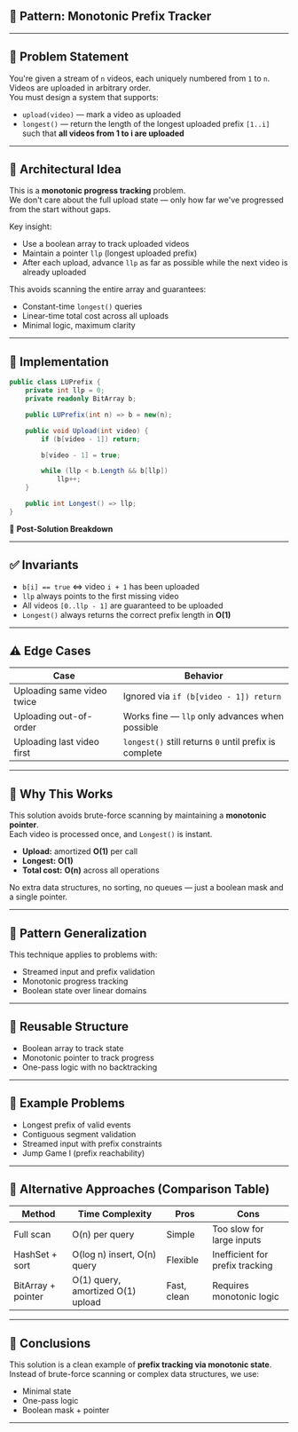 ## 🧠 Pattern: Monotonic Prefix Tracker

---

## 📌 Problem Statement

You're given a stream of `n` videos, each uniquely numbered from `1` to `n`.  
Videos are uploaded in arbitrary order.  
You must design a system that supports:

- `upload(video)` — mark a video as uploaded  
- `longest()` — return the length of the longest uploaded prefix `[1..i]` such that **all videos from 1 to i are uploaded**

---

## 🧩 Architectural Idea

This is a **monotonic progress tracking** problem.  
We don't care about the full upload state — only how far we've progressed from the start without gaps.

Key insight:

- Use a boolean array to track uploaded videos  
- Maintain a pointer `llp` (longest uploaded prefix)  
- After each upload, advance `llp` as far as possible while the next video is already uploaded

This avoids scanning the entire array and guarantees:

- Constant-time `longest()` queries  
- Linear-time total cost across all uploads  
- Minimal logic, maximum clarity

---

## 🔧 Implementation

```csharp
public class LUPrefix {
    private int llp = 0;
    private readonly BitArray b;

    public LUPrefix(int n) => b = new(n);

    public void Upload(int video) {
        if (b[video - 1]) return;

        b[video - 1] = true;

        while (llp < b.Length && b[llp])
            llp++;
    }

    public int Longest() => llp;
}
```

🧠 **Post-Solution Breakdown**

---

## ✅ Invariants

- `b[i] == true` ⇔ video `i + 1` has been uploaded  
- `llp` always points to the first missing video  
- All videos `[0..llp - 1]` are guaranteed to be uploaded  
- `Longest()` always returns the correct prefix length in **O(1)**

---

## ⚠️ Edge Cases

| Case                     | Behavior                                                    |
|--------------------------|-------------------------------------------------------------|
| Uploading same video twice | Ignored via `if (b[video - 1]) return`                     |
| Uploading out-of-order     | Works fine — `llp` only advances when possible             |
| Uploading last video first| `longest()` still returns `0` until prefix is complete     |

---

## 🧠 Why This Works

This solution avoids brute-force scanning by maintaining a **monotonic pointer**.  
Each video is processed once, and `Longest()` is instant.

- **Upload:** amortized **O(1)** per call  
- **Longest:** **O(1)**  
- **Total cost:** **O(n)** across all operations

No extra data structures, no sorting, no queues — just a boolean mask and a single pointer.

---

## 🔁 Pattern Generalization

This technique applies to problems with:

- Streamed input and prefix validation  
- Monotonic progress tracking  
- Boolean state over linear domains

---

## 🧩 Reusable Structure

- Boolean array to track state  
- Monotonic pointer to track progress  
- One-pass logic with no backtracking

---

## 🧠 Example Problems

- Longest prefix of valid events  
- Contiguous segment validation  
- Streamed input with prefix constraints  
- Jump Game I (prefix reachability)

---

## 🧠 Alternative Approaches (Comparison Table)

| Method              | Time Complexity              | Pros                   | Cons                          |
|---------------------|------------------------------|------------------------|-------------------------------|
| Full scan           | O(n) per query               | Simple                 | Too slow for large inputs     |
| HashSet + sort      | O(log n) insert, O(n) query  | Flexible               | Inefficient for prefix tracking |
| BitArray + pointer  | O(1) query, amortized O(1) upload | Fast, clean         | Requires monotonic logic      |

---

## 🧠 Conclusions

This solution is a clean example of **prefix tracking via monotonic state**.  
Instead of brute-force scanning or complex data structures, we use:

- Minimal state  
- One-pass logic  
- Boolean mask + pointer



---
